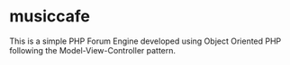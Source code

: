 # musiccafe
This is a simple PHP Forum Engine developed using Object Oriented PHP following the Model-View-Controller pattern.
